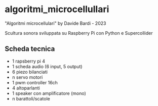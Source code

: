 # algoritmi_microcellullari
"Algoritmi microcellulari" by Davide Bardi - 2023

Scultura sonora sviluppata su Raspberry Pi con Python e Supercollider

## Scheda tecnica
- 1 rapsberry pi 4
- 1 scheda audio (6 input, 5 output)
- 6 piezo bilanciati
- n servo motori
- 1 pwm controller 16ch
- 4 altoparlanti
- 1 speaker con amplificatore (mono)
- n barattoli/scatole
